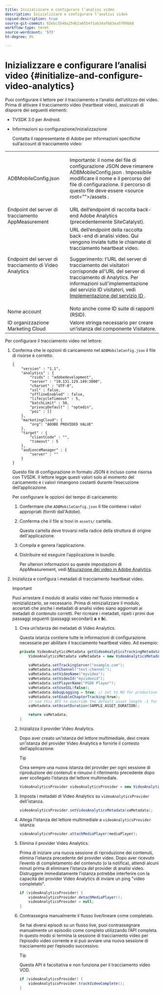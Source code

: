 ```yaml
---
title: Inizializzare e configurare l’analisi video
description: Inizializzare e configurare l’analisi video
copied-description: true
source-git-commit: 02ebc3548a254b2a6554f1ab34afbb3ea5f09bb8
workflow-type: tm+mt
source-wordcount: '573'
ht-degree: 0%

---
```


# Inizializzare e configurare l’analisi video {#initialize-and-configure-video-analytics}

Puoi configurare il lettore per il tracciamento e l’analisi dell’utilizzo dei video.
Prima di attivare il tracciamento video (heartbeat video), assicurati di disporre dei seguenti elementi:

* TVSDK 3.0 per Android.
* Informazioni su configurazione/inizializzazione

  Contatta il rappresentante di Adobe per informazioni specifiche sull’account di tracciamento video:

<table id="table_3565328ABBEE4605A92EAE1ADE5D6F84"> 
 <tbody> 
  <tr> 
   <td colname="col1"> <span class="filepath"> ADBMobileConfig.json </span> </td> 
   <td colname="col2"> <p>Importante: il nome del file di configurazione JSON deve rimanere <span class="filepath"> ADBMobileConfig.json </span>. Impossibile modificare il nome e il percorso del file di configurazione. Il percorso di questo file deve essere <span class="filepath"> &lt;source root=""&gt;/assets </span>. </p> </td> 
  </tr> 
  <tr> 
   <td colname="col1"> Endpoint del server di tracciamento AppMeasurement </td> 
   <td colname="col2"> URL dell’endpoint di raccolta back-end Adobe Analytics (precedentemente SiteCatalyst). </td> 
  </tr> 
  <tr> 
   <td colname="col1"> Endpoint del server di tracciamento di Video Analytics </td> 
   <td colname="col2"> URL dell’endpoint della raccolta back-end di analisi video. Qui vengono inviate tutte le chiamate di tracciamento heartbeat video. <p>Suggerimento: l'URL del server di tracciamento dei visitatori corrisponde all'URL del server di tracciamento di Analytics. Per informazioni sull'implementazione del servizio ID visitatori, vedi <a href="https://experienceleague.adobe.com/docs/id-service/using/implementation/setup-target.html?lang=en" format="html" scope="external"> Implementazione del servizio ID </a>. </p> </td> 
  </tr> 
  <tr> 
   <td colname="col1"> Nome account </td> 
   <td colname="col2"> Noto anche come ID suite di rapporti (RSID). </td> 
  </tr> 
  <tr> 
   <td colname="col1"> ID organizzazione Marketing Cloud </td> 
   <td colname="col2"> Valore stringa necessario per creare un’istanza del componente Visitatore. </td> 
  </tr> 
 </tbody> 
</table>

Per configurare il tracciamento video nel lettore:

1. Conferma che le opzioni di caricamento nel `ADBMobileConfig.json` il file di risorse è corretto.

   ```
   { 
       "version" : "1.1", 
       "analytics" : { 
           "rsids" : "adobedevelopment", 
           "server" : "10.131.129.149:3000", 
           "charset" : "UTF-8", 
           "ssl" : false, 
           "offlineEnabled" : false, 
           "lifecycleTimeout" : 5, 
           "batchLimit" : 50, 
           "privacyDefault" : "optedin", 
           "poi" : [] 
       }, 
       "marketingCloud": { 
           "org": "ADOBE PROVIDED VALUE"  
       }, 
       "target" : { 
           "clientCode" : "", 
           "timeout" : 5 
       }, 
       "audienceManager" : { 
           "server" : "" 
       } 
   }
   ```

   Questo file di configurazione in formato JSON è incluso come risorsa con TVSDK. Il lettore legge questi valori solo al momento del caricamento e i valori rimangono costanti durante l’esecuzione dell’applicazione.

   Per configurare le opzioni del tempo di caricamento:


   1. Confermare che `ADBMobileConfig.json` Il file contiene i valori appropriati (forniti dall&#39;Adobe).
   1. Conferma che il file si trovi in `assets/` cartella.

      Questa cartella deve trovarsi nella radice della struttura di origine dell&#39;applicazione.

   1. Compila e genera l’applicazione.
   1. Distribuire ed eseguire l&#39;applicazione in bundle.

      Per ulteriori informazioni su queste impostazioni di AppMeasurement, vedi [Misurazione dei video in Adobe Analytics](https://experienceleague.adobe.com/docs/media-analytics/using/media-overview.html?lang=en).

1. Inizializza e configura i metadati di tracciamento heartbeat video.

   >[!IMPORTANT]
   >
   >Puoi arrestare il modulo di analisi video nel flusso intermedio e reinizializzarlo, se necessario. Prima di reinizializzare il modulo, accertati che anche i metadati di analisi video siano aggiornati ai metadati di contenuto corretti. Per ricreare i metadati, ripeti i primi due passaggi seguenti (passaggi secondari) **a** e **b**).

   1. Crea un’istanza dei metadati di Video Analytics.

      Questa istanza contiene tutte le informazioni di configurazione necessarie per abilitare il tracciamento heartbeat video. Ad esempio:

      ```java
      private VideoAnalyticsMetadata getVideoAnalyticsTrackingMetadata() { 
          VideoAnalyticsMetadata vaMetadata = new VideoAnalyticsMetadata(); 
      
          vaMetadata.setTrackingServer("example.com"); 
          vaMetadata.setChannel("test-channel"); 
          vaMetadata.setVideoName("myvideo"); 
          vaMetadata.setVideoId("myvideoid"); 
          vaMetadata.setPlayerName("PSDK Player"); 
          vaMetadata.setUseSSL(false); 
          vaMetadata.debugLogging = true; // Set to NO for production deployment. 
          vaMetadata.setEnableChapterTracking(true); 
          // use this API to override the default asset length -1 for live streams 
          vaMetadata.setAssetDuration(SAMPLE_ASSET_DURATION); 
      
          return vaMetadata; 
      }
      ```

   1. Inizializza il provider Video Analytics.

      Dopo aver creato un’istanza del lettore multimediale, devi creare un’istanza del provider Video Analytics e fornirle il contesto dell’applicazione.

      >[!TIP]
      >
      >Crea sempre una nuova istanza del provider per ogni sessione di riproduzione dei contenuti e rimuovi il riferimento precedente dopo aver scollegato l’istanza del lettore multimediale.

      ```java
      VideoAnalyticsProvider videoAnalyticsProvider = new VideoAnalyticsProvider(appContext); 
      ```

   1. Imposta i metadati di Video Analytics su `videoAnalyticsProvider` dell&#39;istanza.

      ```java
      videoAnalyticsProvider.setVideoAnalyticsMetadata(vaMetadata);
      ```

   1. Allega l’istanza del lettore multimediale a `videoAnalyticsProvider` istanza:

      ```java
      videoAnalyticsProvider.attachMediaPlayer(mediaPlayer); 
      ```

   1. Elimina il provider Video Analytics.

      Prima di iniziare una nuova sessione di riproduzione dei contenuti, elimina l’istanza precedente del provider video. Dopo aver ricevuto l’evento di completamento del contenuto (o la notifica), attendi alcuni minuti prima di eliminare l’istanza del provider di analisi video. Distruggere immediatamente l’istanza potrebbe interferire con la capacità del provider Video Analytics di inviare un ping &quot;video completato&quot;.

      ```java
      if (videoAnalyticsProvider) { 
          videoAnalyticsProvider.detachMediaPlayer(); 
          videoAnalyticsProvider = null; 
      }
      ```

   1. Contrassegna manualmente il flusso live/lineare come completato.

      Se hai diversi episodi su un flusso live, puoi contrassegnare manualmente un episodio come completo utilizzando l’API completa. In questo modo si termina la sessione di tracciamento video per l’episodio video corrente e si può avviare una nuova sessione di tracciamento per l’episodio successivo.

      >[!TIP]
      >
      >Questa API è facoltativa e non funziona per il tracciamento video VOD.

      ```java
      if (videoAnalyticsProvider) { 
          videoAnalyticsProvider.trackVideoComplete();    
      }
      ```
